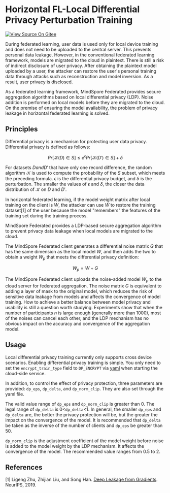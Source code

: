 # Horizontal FL-Local Differential Privacy Perturbation Training

[![View Source On Gitee](https://mindspore-website.obs.cn-north-4.myhuaweicloud.com/website-images/master/resource/_static/logo_source_en.png)](https://gitee.com/mindspore/docs/blob/master/docs/federated/docs/source_en/local_differential_privacy_training_noise.md)

During federated learning, user data is used only for local device training and does not need to be uploaded to the central server. This prevents personal data leakage.
However, in the conventional federated learning framework, models are migrated to the cloud in plaintext. There is still a risk of indirect disclosure of user privacy.
After obtaining the plaintext model uploaded by a user, the attacker can restore the user's personal training data through attacks such as reconstruction and model inversion. As a result, user privacy is disclosed.

As a federated learning framework, MindSpore Federated provides secure aggregation algorithms based on local differential privacy (LDP). Noise addition is performed on local models before they are migrated to the cloud. On the premise of ensuring the model availability, the problem of privacy leakage in horizontal federated learning is solved.

## Principles

Differential privacy is a mechanism for protecting user data privacy. Differential privacy is defined as follows:

$$
Pr[\mathcal{K}(D)\in S] \le e^{\epsilon} Pr[\mathcal{K}(D') \in S]+\delta​
$$

For datasets $D and D'$ that have only one record difference, the random algorithm $\mathcal{K}$ is used to compute the probability of the $S$ subset, which meets the preceding formula. $\epsilon$ is the differential privacy budget, and $\delta$ is the perturbation. The smaller the values of $\epsilon$ and $\delta$, the closer the data distribution of $\mathcal{K}$ on $D$ and $D'$.

In horizontal federated learning, if the model weight matrix after local training on the client is $W$, the attacker can use $W$ to restore the training dataset[1] of the user because the model "remembers" the features of the training set during the training process.

MindSpore Federated provides a LDP-based secure aggregation algorithm to prevent privacy data leakage when local models are migrated to the cloud.

The MindSpore Federated client generates a differential noise matrix $G$ that has the same dimension as the local model $W$, and then adds the two to obtain a weight $W_p$ that meets the differential privacy definition:

$$
W_p=W+G
$$

The MindSpore Federated client uploads the noise-added model $W_p$ to the cloud server for federated aggregation. The noise matrix $G$ is equivalent to adding a layer of mask to the original model, which reduces the risk of sensitive data leakage from models and affects the convergence of model training. How to achieve a better balance between model privacy and usability is still a question worth studying. Experiments show that when the number of participants $n$ is large enough (generally more than 1000), most of the noises can cancel each other, and the LDP mechanism has no obvious impact on the accuracy and convergence of the aggregation model.

## Usage

Local differential privacy training currently only supports cross device scenarios. Enabling differential privacy training is simple. You only need to set the `encrypt_train_type` field to `DP_ENCRYPT` via [yaml](https://www.mindspore.cn/federated/docs/en/master/horizontal/federated_server_yaml.html#) when starting the cloud-side service.

In addition, to control the effect of privacy protection, three parameters are provided: `dp_eps`, `dp_delta`, and `dp_norm_clip`. They are also set through the yaml file.

The valid value range of `dp_eps` and `dp_norm_clip` is greater than 0. The legal range of `dp_delta` is 0<`dp_delta`<1. In general, the smaller `dp_eps` and `dp_delta` are, the better the privacy protection will be, but the greater the impact on the convergence of the model. It is recommended that `dp_delta` be taken as the inverse of the number of clients and `dp_eps` be greater than 50.

`dp_norm_clip` is the adjustment coefficient of the model weight before noise is added to the model weight by the LDP mechanism. It affects the convergence of the model. The recommended value ranges from 0.5 to 2.

## References

[1] Ligeng Zhu, Zhijian Liu, and Song Han. [Deep Leakage from Gradients](http://arxiv.org/pdf/1906.08935.pdf). NeurIPS, 2019.

